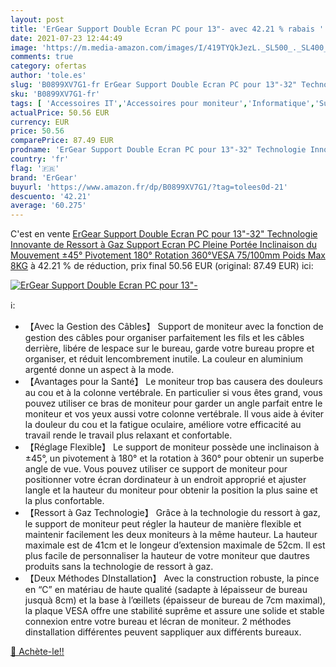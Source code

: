 ```yaml
---
layout: post
title: 'ErGear Support Double Ecran PC pour 13"- avec 42.21 % rabais '
date: 2021-07-23 12:44:49
image: 'https://m.media-amazon.com/images/I/419TYQkJezL._SL500_._SL400_.jpg'
comments: true
category: ofertas
author: 'tole.es'
slug: 'B0899XV7G1-fr ErGear Support Double Ecran PC pour 13"-32" Technologie...'
sku: 'B0899XV7G1-fr'
tags: [ 'Accessoires IT','Accessoires pour moniteur','Informatique','Supports et rehausseurs décran','ergear', ]
actualPrice: 50.56 EUR
currency: EUR
price: 50.56
comparePrice: 87.49 EUR
prodname: 'ErGear Support Double Ecran PC pour 13"-32" Technologie Innovante de Ressort à Gaz Support Ecran PC Pleine Portée Inclinaison du Mouvement ±45° Pivotement 180° Rotation 360°VESA 75/100mm Poids Max 8KG'
country: 'fr'
flag: '🇫🇷'
brand: 'ErGear'
buyurl: 'https://www.amazon.fr/dp/B0899XV7G1/?tag=tolees0d-21'
descuento: '42.21'
average: '60.275'
---
```


C'est en vente [ErGear Support Double Ecran PC pour 13"-32" Technologie Innovante de Ressort à Gaz Support Ecran PC Pleine Portée Inclinaison du Mouvement ±45° Pivotement 180° Rotation 360°VESA 75/100mm Poids Max 8KG](https://www.amazon.fr/dp/B0899XV7G1/?tag=tolees0d-21)  à  42.21 % de réduction, prix final  50.56 EUR (original: 87.49 EUR) ici:

[![ErGear Support Double Ecran PC pour 13"-](https://m.media-amazon.com/images/I/419TYQkJezL._SL500_._SL400_.jpg)](https://www.amazon.fr/dp/B0899XV7G1/?tag=tolees0d-21)

ℹ️:

- 【Avec la Gestion des Câbles】 Support de moniteur avec la fonction de gestion des câbles pour organiser parfaitement les fils et les câbles derrière, libére de lespace sur le bureau, garde votre bureau propre et organiser, et réduit lencombrement inutile. La couleur en aluminium argenté donne un aspect à la mode.
- 【Avantages pour la Santé】 Le moniteur trop bas causera des douleurs au cou et à la colonne vertébrale. En particulier si vous êtes grand, vous pouvez utiliser ce bras de moniteur pour garder un angle parfait entre le moniteur et vos yeux aussi votre colonne vertébrale. Il vous aide à éviter la douleur du cou et la fatigue oculaire, améliore votre efficacité au travail rende le travail plus relaxant et confortable.
- 【Réglage Flexible】 Le support de moniteur possède une inclinaison à ±45°, un pivotement à 180° et la rotation à 360° pour obtenir un superbe angle de vue. Vous pouvez utiliser ce support de moniteur pour positionner votre écran dordinateur à un endroit approprié et ajuster langle et la hauteur du moniteur pour obtenir la position la plus saine et la plus confortable.
- 【Ressort à Gaz Technologie】 Grâce à la technologie du ressort à gaz, le support de moniteur peut régler la hauteur de manière flexible et maintenir facilement les deux moniteurs à la même hauteur. La hauteur maximale est de 41cm et le longeur d’extension maximale de 52cm. Il est plus facile de personnaliser la hauteur de votre moniteur que dautres produits sans la technologie de ressort à gaz.
- 【Deux Méthodes DInstallation】 Avec la construction robuste, la pince en “C” en matériau de haute qualité (sadapte à lépaisseur de bureau jusquà 8cm) et la base à l’œillets (épaisseur de bureau de 7cm maximal), la plaque VESA offre une stabilité suprême et assure une solide et stable connexion entre votre bureau et lécran de moniteur. 2 méthodes dinstallation différentes peuvent sappliquer aux différents bureaux.

[🛒 Achète-le!!](https://www.amazon.fr/dp/B0899XV7G1/?tag=tolees0d-21)
